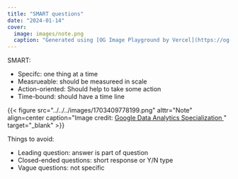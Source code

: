 ```yaml
---
title: "SMART questions"
date: "2024-01-14"
cover:
  image: images/note.png
  caption: "Generated using [OG Image Playground by Vercel](https://og-playground.vercel.app/)"
---
```


SMART:

- Specifc: one thing at a time
- Measrueable: should be measureed in scale
- Action-oriented: Should help to take some action
- Time-bound: should have a time line

{{< figure src="../../../images/1703409778199.png" alttr="Note" align=center caption="Image credit: [Google Data Analytics Specialization ](https://www.coursera.org/specializations/data-analytics-certificate)" target="_blank" >}}

Things to avoid:

- Leading question: answer is part of question
- Closed-ended questions: short response or Y/N type
- Vague questions: not specific
